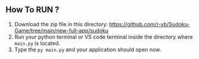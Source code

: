 ## How To RUN ?
1. Download the zip file in this directory: https://github.com/r-vb/Sudoku-Game/tree/main/new-full-app/sudoku
2. Run your python terminal or VS code terminal inside the directory where `main.py` is located.
3. Type the `py main.py` and your application should open now. 
